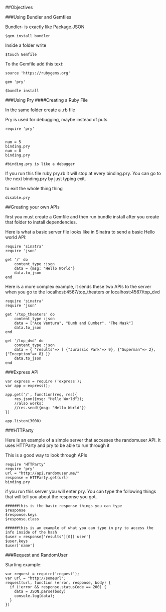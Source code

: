 ##Objectives



###Using Bundler and Gemfiles

Bundler- is exactly like Package.JSON

```
$gem install bundler

```

Inside a folder write

```
$touch Gemfile

```

To the Gemfile add this text:

```
source 'https://rubygems.org'

gem 'pry'

```

```
$bundle install
```
###Using Pry
####Creating a Ruby File

In the same folder create a .rb file

Pry is used for debugging, maybe instead of puts

```
require 'pry'


num = 5
binding.pry
num = 8
binding.pry

#binding.pry is like a debugger

```

If you run this file ruby pry.rb it will stop at every binding.pry. You can go to the next binding.pry  by just typing exit. 

to exit the whole thing thing

```
disable.pry
```


##Greating your own APIs

first you must create a Gemfile and then run bundle install after you create that folder to install dependencies.

Here is what a basic server file looks like in Sinatra to send a basic Hello world API:

```
require 'sinatra'
require 'json'

get '/' do 
	content_type :json
	data = {msg: "Hello World"}
	data.to_json	
end

```


Here is a more complex example, it sends these two APIs to the server when you go to the localhost:4567/top_theaters or localhost:4567/top_dvd

```
require 'sinatra'
require 'json'

get '/top_theaters' do 
	content_type :json
	data = ["Ace Ventura", "Dumb and Dumber", "The Mask"]
	data.to_json	
end

get '/top_dvd' do 
	content_type :json
	data = { "results"=> [ {"Jurassic Park"=> 9}, {"Superman"=> 2}, {"Inception"=> 8} ]}
	data.to_json	
end
```

###Express API

```
var express = require ('express');
var app = express();

app.get('/', function(req, res){
	res.json({msg: "Hello World"});
	//also works:
	//res.send({msg: "Hello World"})
})

app.listen(3000)
```



###HTTParty

Here is an example of a simple server that accesses the randomuser API. It uses HTTParty and pry to be able to run through it

This is a good way to look through APIs

```
require 'HTTParty'
require 'pry'
url = "http://api.randomuser.me/"
response = HTTParty.get(url)
binding.pry
```

if you run this server you will enter pry. You can type the following things that will tell you about the response you got.

```
######this is the basic response things you can type
$response
$response.keys
$response.class

######this is an example of what you can type in pry to access the info inside of the hash
$user = response['results'][0]['user']
$user.keys
$user['name']
```


###Request and RandomUser

Starting example:

```
var request = require('request');
var url = "http://someurl";
request(url, function (error, response, body) {
  if (!error && response.statusCode == 200) {
    data = JSON.parse(body)
    console.log(data);
  }
})
```